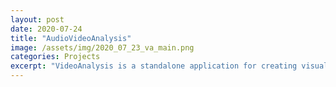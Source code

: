 ```yaml
---
layout: post
date: 2020-07-24
title: "AudioVideoAnalysis"
image: /assets/img/2020_07_23_va_main.png
categories: Projects
excerpt: "VideoAnalysis is a standalone application for creating visualizations and extracting motion features from video files, developed by myself and Balint Laczko in collaboration with RITMO (Center for Interdisciplinary Studies in Rhythm, Time and Motion) and the FourMS lab at the University of Oslo."
---
```

